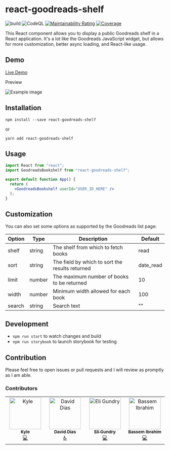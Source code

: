 # react-goodreads-shelf
![build](https://github.com/kylekarpack/react-goodreads-shelf/workflows/build/badge.svg) ![CodeQL](https://github.com/kylekarpack/react-goodreads-shelf/workflows/CodeQL/badge.svg)
[![Maintainability Rating](https://sonarcloud.io/api/project_badges/measure?project=kylekarpack_react-goodreads-shelf&metric=sqale_rating)](https://sonarcloud.io/dashboard?id=kylekarpack_react-goodreads-shelf) [![Coverage](https://sonarcloud.io/api/project_badges/measure?project=kylekarpack_react-goodreads-shelf&metric=coverage)](https://sonarcloud.io/dashboard?id=kylekarpack_react-goodreads-shelf)

This React component allows you to display a public Goodreads shelf in a React application. It's a lot like the Goodreads JavaScript widget, but allows for more customization, better async loading, and React-like usage.

## Demo
[Live Demo](https://kylekarpack.github.io/react-goodreads-shelf)

Preview

![Example image](/sample/sample.png)

## Installation

```
npm install --save react-goodreads-shelf
```
or
```
yarn add react-goodreads-shelf
```

## Usage

```jsx
import React from "react";
import GoodreadsBookshelf from "react-goodreads-shelf";

export default function App() {
  return (
    <GoodreadsBookshelf userId="USER_ID_HERE" />
  );
}
```

## Customization

You can also set some options as supported by the Goodreads list page:

| Option | Type | Description | Default |
| ------ | ---- | ----------- | ------- |
| shelf  | string | The shelf from which to fetch books | read |
| sort  | string | The field by which to sort the results returned | date_read |
| limit  | number | The maximum number of books to be returned | 10 |
| width | number | Minimum width allowed for each book | 100 |
| search | string | Search text | "" |

## Development
- `npm run start` to watch changes and build
- `npm run storybook` to launch storybook for testing

## Contribution

Please feel free to open issues or pull requests and I will review as promptly as I am able.

### Contributors

<!-- ALL-CONTRIBUTORS-LIST:START - Do not remove or modify this section -->
<!-- prettier-ignore-start -->
<!-- markdownlint-disable -->
<table>
  <tbody>
    <tr>
      <td align="center" valign="top" width="14.28%"><a href="http://www.kylekarpack.com"><img src="https://avatars.githubusercontent.com/u/2429580?v=4?s=100" width="100px;" alt="Kyle"/><br /><sub><b>Kyle</b></sub></a><br /><a href="https://github.com/kylekarpack/react-goodreads-shelf/commits?author=kylekarpack" title="Code">💻</a></td>
      <td align="center" valign="top" width="14.28%"><a href="https://thedaviddias.dev"><img src="https://avatars.githubusercontent.com/u/237229?v=4?s=100" width="100px;" alt="David Dias"/><br /><sub><b>David Dias</b></sub></a><br /><a href="#a11y-thedaviddias" title="Accessibility">️️️️♿️</a></td>
      <td align="center" valign="top" width="14.28%"><a href="https://eligundry.com/"><img src="https://avatars.githubusercontent.com/u/439936?v=4?s=100" width="100px;" alt="Eli Gundry"/><br /><sub><b>Eli Gundry</b></sub></a><br /><a href="https://github.com/kylekarpack/react-goodreads-shelf/commits?author=eligundry" title="Code">💻</a></td>
      <td align="center" valign="top" width="14.28%"><img src="https://avatars.githubusercontent.com/u/17043634?v=4?s=100" width="100px;" alt="Bassem Ibrahim"/><br /><sub><b>Bassem Ibrahim</b></sub><br /><a href="https://github.com/kylekarpack/react-goodreads-shelf/commits?author=BassemMohamed" title="Code">💻</a></td>
    </tr>
  </tbody>
</table>

<!-- markdownlint-restore -->
<!-- prettier-ignore-end -->

<!-- ALL-CONTRIBUTORS-LIST:END -->
